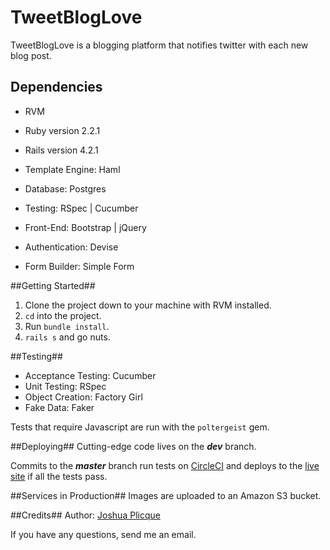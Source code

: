 # TweetBlogLove

TweetBlogLove is a blogging platform that notifies twitter with each new blog post.

## Dependencies ##

* RVM
* Ruby version 2.2.1
* Rails version 4.2.1

* Template Engine: Haml
* Database: Postgres
* Testing: RSpec | Cucumber
* Front-End: Bootstrap | jQuery

* Authentication: Devise
* Form Builder: Simple Form

##Getting Started##
1. Clone the project down to your machine with RVM installed.
2. `cd` into the project.
3. Run `bundle install`.
4. `rails s` and go nuts.

##Testing##
* Acceptance Testing: Cucumber
* Unit Testing: RSpec
* Object Creation: Factory Girl
* Fake Data: Faker

Tests that require Javascript are run with the `poltergeist` gem.

##Deploying##
Cutting-edge code lives on the ***dev*** branch.


Commits to the ***master*** branch run tests on [CircleCI](www.circleci.com) and deploys to the [live site](tweetbloglove.herokuapp.com) if all the tests pass.

##Services in Production##
Images are uploaded to an Amazon S3 bucket.

##Credits##
Author: [Joshua Plicque](mailto:plicjo@gmail.com)

If you have any questions, send me an email.